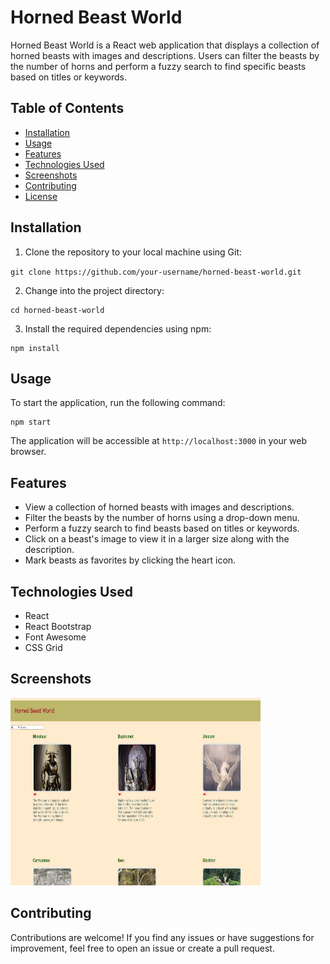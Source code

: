 # Horned Beast World

Horned Beast World is a React web application that displays a collection of horned beasts with images and descriptions. Users can filter the beasts by the number of horns and perform a fuzzy search to find specific beasts based on titles or keywords.

## Table of Contents
- [Installation](#installation)
- [Usage](#usage)
- [Features](#features)
- [Technologies Used](#technologies-used)
- [Screenshots](#screenshots)
- [Contributing](#contributing)
- [License](#license)

## Installation

1. Clone the repository to your local machine using Git:

`git clone https://github.com/your-username/horned-beast-world.git`


2. Change into the project directory:

```
cd horned-beast-world

```


3. Install the required dependencies using npm:

```
npm install

```


## Usage

To start the application, run the following command:

```
npm start

```


The application will be accessible at `http://localhost:3000` in your web browser.

## Features

- View a collection of horned beasts with images and descriptions.
- Filter the beasts by the number of horns using a drop-down menu.
- Perform a fuzzy search to find beasts based on titles or keywords.
- Click on a beast's image to view it in a larger size along with the description.
- Mark beasts as favorites by clicking the heart icon.

## Technologies Used

- React
- React Bootstrap
- Font Awesome
- CSS Grid

## Screenshots

<img src="/public/images/horned-beasts.png" alt="This is a screenshot of the Horned Beast World website" style="width:400px; height:300px;">

## Contributing

Contributions are welcome! If you find any issues or have suggestions for improvement, feel free to open an issue or create a pull request.



